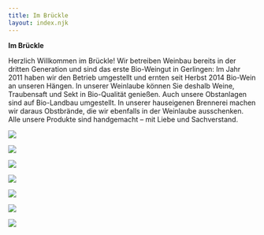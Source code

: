 ```yaml
---
title: Im Brückle
layout: index.njk
---
```



**Im Brückle**

Herzlich Willkommen im Brückle! Wir betreiben Weinbau bereits in der dritten Generation und sind das erste Bio-Weingut in Gerlingen: Im Jahr 2011 haben wir den Betrieb umgestellt und ernten seit Herbst 2014 Bio-Wein an unseren Hängen. In unserer Weinlaube können Sie deshalb Weine, Traubensaft und Sekt in Bio-Qualität genießen. Auch unsere Obstanlagen sind auf Bio-Landbau umgestellt. In unserer hauseigenen Brennerei machen wir daraus Obstbrände, die wir ebenfalls in der Weinlaube ausschenken. Alle unsere Produkte sind handgemacht – mit Liebe und Sachverstand. 

![](/assets/img/01_brennerei_01234.gif)

[](www.robertaantinolfi.com)

![](/assets/img/01_im_brueckle_01.gif)

![](/assets/img/01_im_brueckle_02.gif)

![](/assets/img/01_im_brueckle_03.gif)

![](/assets/img/01_im_brueckle_04.gif)



![](/assets/img/01_im_brueckle_05.gif)

![](/assets/img/01_im_brueckle_06.gif)
